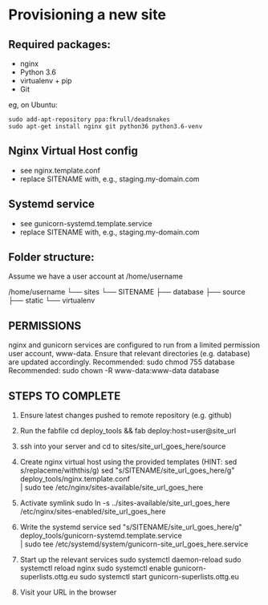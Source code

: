Provisioning a new site
=======================

## Required packages:

* nginx
* Python 3.6
* virtualenv + pip
* Git

eg, on Ubuntu:

    sudo add-apt-repository ppa:fkrull/deadsnakes
    sudo apt-get install nginx git python36 python3.6-venv

## Nginx Virtual Host config

* see nginx.template.conf
* replace SITENAME with, e.g., staging.my-domain.com

## Systemd service

* see gunicorn-systemd.template.service
* replace SITENAME with, e.g., staging.my-domain.com

## Folder structure:
Assume we have a user account at /home/username

/home/username
└── sites
    └── SITENAME
         ├── database
         ├── source
         ├── static
         └── virtualenv


## PERMISSIONS
nginx and gunicorn services are configured to run from a limited permission
user account, www-data. Ensure that relevant directories (e.g. database) are
updated accordingly.
Recommended: sudo chmod 755 database
Recommended: sudo chown -R www-data:www-data database

## STEPS TO COMPLETE
1. Ensure latest changes pushed to remote repository (e.g. github)

2. Run the fabfile
        cd deploy_tools && fab deploy:host=user@site_url

3. ssh into your server and cd to sites/site_url_goes_here/source

4. Create nginx virtual host using the provided templates
   (HINT: sed s/replaceme/withthis/g)
        sed "s/SITENAME/site_url_goes_here/g" \
        deploy_tools/nginx.template.conf \
        | sudo tee /etc/nginx/sites-available/site_url_goes_here

5. Activate symlink
        sudo ln -s ../sites-available/site_url_goes_here \
        /etc/nginx/sites-enabled/site_url_goes_here

6. Write the systemd service
        sed "s/SITENAME/site_url_goes_here/g" \
        deploy_tools/gunicorn-systemd.template.service \
        | sudo tee /etc/systemd/system/gunicorn-site_url_goes_here.service

7. Start up the relevant services
        sudo systemctl daemon-reload
        sudo systemctl reload nginx
        sudo systemctl enable gunicorn-superlists.ottg.eu
        sudo systemctl start gunicorn-superlists.ottg.eu

8. Visit your URL in the browser
